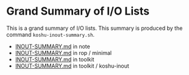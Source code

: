 # Grand Summary of I/O Lists

This is a grand summary of I/O lists.
This summary is produced by the command `koshu-inout-summary.sh`.

* [INOUT-SUMMARY.md](note/INOUT-SUMMARY.md) in note
* [INOUT-SUMMARY.md](rop/minimal/INOUT-SUMMARY.md) in rop / minimal
* [INOUT-SUMMARY.md](toolkit/INOUT-SUMMARY.md) in toolkit
* [INOUT-SUMMARY.md](toolkit/koshu-inout/INOUT-SUMMARY.md) in toolkit / koshu-inout
